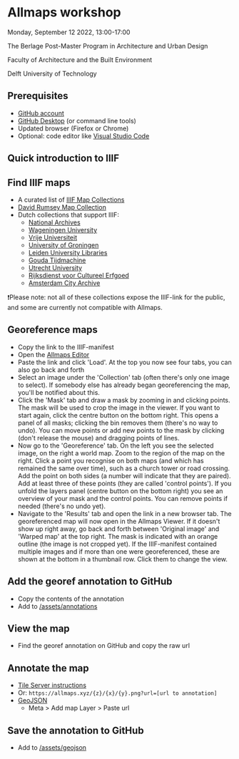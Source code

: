 # Allmaps workshop
Monday, September 12 2022, 13:00-17:00

The Berlage Post-Master Program in Architecture and Urban Design

Faculty of Architecture and the Built Environment

Delft University of Technology

## Prerequisites
- [GitHub account](https://github.com)
- [GitHub Desktop](https://desktop.github.com) (or command line tools)
- Updated browser (Firefox or Chrome)
- Optional: code editor like [Visual Studio Code](https://code.visualstudio.com)

## Quick introduction to IIIF

## Find IIIF maps
- A curated list of [IIIF Map Collections](https://observablehq.com/@bertspaan/iiif-map-collections?collection=@bertspaan/allmaps)
- [David Rumsey Map Collection](https://www.davidrumsey.com)
- Dutch collections that support IIIF:
  - [National Archives](https://www.nationaalarchief.nl/onderzoeken/zoeken?activeTab=maps&rm=gallery)
  - [Wageningen University](https://images.wur.nl/digital/search/searchterm/map/field/type/mode/exact/conn/and)
  - [Vrije Universiteit](https://vu.contentdm.oclc.org/digital/collection/krt/search)
  - [University of Groningen](https://facsimile.ub.rug.nl/digital/collection/Kaarten/search)
  - [Leiden University Libraries](https://digitalcollections.universiteitleiden.nl/search?type=dismax&islandora_solr_search_navigation=1&f%5B0%5D=RELS_EXT_isMemberOfCollection_uri_ms:%22info%5C:fedora%5C/collection%5C:ubl_maps%22&f%5B1%5D=fedora_datastreams_ms:MANIFEST)
  - [Gouda Tijdmachine](https://www.goudatijdmachine.nl/data/collection/ark:/60537/bb25wx)
  - [Utrecht University](https://www.uu.nl/en/special-collections/collections/maps-and-atlases)
  - [Rijksdienst voor Cultureel Erfgoed](https://beeldbank.cultureelerfgoed.nl/)
  - [Amsterdam City Archive](https://archief.amsterdam/beeldbank/?mode=gallery&view=horizontal&sort=random%7B1656067417757%7D%20asc)
   
❗Please note: not all of these collections expose the IIIF-link for the public, and some are currently not compatible with Allmaps.

## Georeference maps
- Copy the link to the IIIF-manifest
- Open the [Allmaps Editor](https://editor.allmaps.org)
- Paste the link and click 'Load'. At the top you now see four tabs, you can also go back and forth
- Select an image under the 'Collection' tab (often there's only one image to select). If somebody else has already began georeferencing the map, you'll be notified about this.
- Click the 'Mask' tab and draw a mask by zooming in and clicking points. The mask will be used to crop the image in the viewer. If you want to start again, click the centre button on the bottom right. This opens a panel of all masks; clicking the bin removes them (there's no way to undo). You can move points or add new points to the mask by clicking (don't release the mouse) and dragging points of lines.
- Now go to the 'Georeference' tab. On the left you see the selected image, on the right a world map. Zoom to the region of the map on the right. Click a point you recognise on both maps (and which has remained the same over time), such as a church tower or road crossing. Add the point on both sides (a number will indicate that they are paired). Add at least three of these points (they are called 'control points'). If you unfold the layers panel (centre button on the bottom right) you see an overview of your mask and the control points. You can remove points if needed (there's no undo yet).
- Navigate to the 'Results' tab and open the link in a new browser tab. The georeferenced map will now open in the Allmaps Viewer. If it doesn't show up right away, go back and forth between 'Original image' and 'Warped map' at the top right. The mask is indicated with an orange outline (the image is not cropped yet). If the IIIF-manifest contained multiple images and if more than one were georeferenced, these are shown at the bottom in a thumbnail row. Click them to change the view.

## Add the georef annotation to GitHub
- Copy the contents of the annotation
- Add to [/assets/annotations](https://github.com/theberlage/allmaps-workshop/tree/main/assets/annotations)

## View the map
- Find the georef annotation on GitHub and copy the raw url

## Annotate the map
- [Tile Server instructions](https://observablehq.com/@bertspaan/allmaps-tile-server)
- Or: `https://allmaps.xyz/{z}/{x}/{y}.png?url=[url to annotation]`
- [GeoJSON](http://geojson.io)
  - Meta > Add map Layer > Paste url

## Save the annotation to GitHub
- Add to [/assets/geojson](https://github.com/theberlage/allmaps-workshop/tree/main/assets/geojson)
